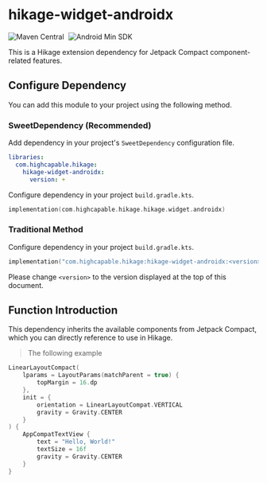 # hikage-widget-androidx

![Maven Central](https://img.shields.io/maven-central/v/com.huanli233.hikage.compat/hikage-widget-androidx?logo=apachemaven&logoColor=orange)
<span style="margin-left: 5px"/>
![Android Min SDK](https://img.shields.io/badge/Min%20SDK-/14-orange?logo=android)

This is a Hikage extension dependency for Jetpack Compact component-related features.

## Configure Dependency

You can add this module to your project using the following method.

### SweetDependency (Recommended)

Add dependency in your project's `SweetDependency` configuration file.

```yaml
libraries:
  com.highcapable.hikage:
    hikage-widget-androidx:
      version: +
```

Configure dependency in your project `build.gradle.kts`.

```kotlin
implementation(com.highcapable.hikage.hikage.widget.androidx)
```

### Traditional Method

Configure dependency in your project `build.gradle.kts`.

```kotlin
implementation("com.highcapable.hikage:hikage-widget-androidx:<version>")
```

Please change `<version>` to the version displayed at the top of this document.

## Function Introduction

This dependency inherits the available components from Jetpack Compact, which you can directly reference to use in Hikage.

> The following example

```kotlin
LinearLayoutCompact(
    lparams = LayoutParams(matchParent = true) {
        topMargin = 16.dp
    },
    init = {
        orientation = LinearLayoutCompat.VERTICAL
        gravity = Gravity.CENTER
    }
) {
    AppCompatTextView {
        text = "Hello, World!"
        textSize = 16f
        gravity = Gravity.CENTER
    }
}
```